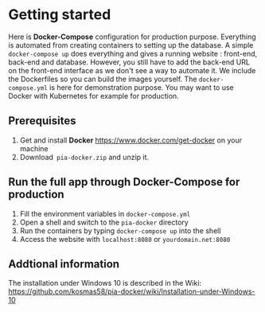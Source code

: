 Getting started
=
Here is **Docker-Compose** configuration for production purpose. Everything is automated from creating containers to setting up the database. A simple `docker-compose up` does everything and gives a running website : front-end, back-end and database.
However, you still have to add the back-end URL on the front-end interface as we don't see a way to automate it.
We include the Dockerfiles so you can build the images yourself. The `docker-compose.yml` is here for demonstration purpose. You may want to use Docker with Kubernetes for example for production.

Prerequisites
-
1. Get and install **Docker** https://www.docker.com/get-docker on your machine
2. Download` pia-docker.zip` and unzip it.

Run the full app through Docker-Compose for production
-

1. Fill the environment variables in `docker-compose.yml`
2. Open a shell and switch to the `pia-docker` directory
3. Run the containers by typing `docker-compose up` into the shell
4. Access the website with `localhost:8080` or `yourdomain.net:8080`

Addtional information
-
The installation under Windows 10 is described in the Wiki:
https://github.com/kosmas58/pia-docker/wiki/Installation-under-Windows-10
